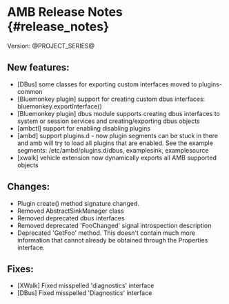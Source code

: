 # AMB Release Notes {#release_notes}
Version: @PROJECT_SERIES@

## New features:
- [DBus] some classes for exporting custom interfaces moved to plugins-common
- [Bluemonkey plugin] support for creating custom dbus interfaces: bluemonkey.exportInterface()
- [Bluemonkey plugin] dbus module supports creating dbus interfaces to system or session services and
  creating/exporting dbus objects
- [ambctl] support for enabling disabling plugins
- [ambd] support plugins.d - now plugin segments can be stuck in there and amb will try to load all plugins that
  are enabled.  See the example segments: /etc/ambd/plugins.d/dbus, examplesink, examplesource
- [xwalk] vehicle extension now dynamically exports all AMB supported objects

## Changes:
- Plugin create() method signature changed.
- Removed AbstractSinkManager class
- Removed deprecated dbus interfaces
- Removed deprecated 'FooChanged' signal introspection description
- Deprecated 'GetFoo' method.  This doesn't contain much more information that cannot already be
  obtained through the Properties interface.

## Fixes:
- [XWalk] Fixed misspelled 'diagnostics' interface
- [DBus] Fixed misspelled 'Diagnostics' interface
